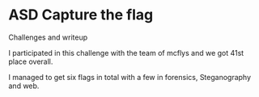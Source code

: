 # ASD Capture the flag

Challenges and writeup

I participated in this challenge with the team of mcflys and we got 41st place overall.

I managed to get six flags in total with a few in forensics, Steganography and web.


